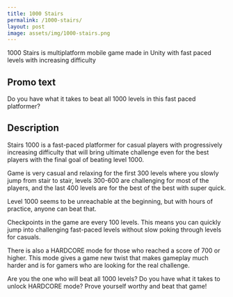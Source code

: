 ```yaml
---
title: 1000 Stairs
permalink: /1000-stairs/
layout: post
image: assets/img/1000-stairs.png
---
```

1000 Stairs is multiplatform mobile game made in Unity with fast paced levels with increasing difficulty

## Promo text

Do you have what it takes to beat all 1000 levels in this fast paced platformer?

## Description

Stairs 1000 is a fast-paced platformer for casual players with progressively increasing difficulty that will bring ultimate challenge even for the best players with the final goal of beating level 1000.

Game is very casual and relaxing for the first 300 levels where you slowly jump from stair to stair, levels 300-600 are challenging for most of the players, and the last 400 levels are for the best of the best with super quick.

Level 1000 seems to be unreachable at the beginning, but with hours of practice, anyone can beat that.

Checkpoints in the game are every 100 levels. This means you can quickly jump into challenging fast-paced levels without slow poking through levels for casuals.

There is also a HARDCORE mode for those who reached a score of 700 or higher. This mode gives a game new twist that makes gameplay much harder and is for gamers who are looking for the real challenge.

Are you the one who will beat all 1000 levels? Do you have what it takes to unlock HARDCORE mode? Prove yourself worthy and beat that game!